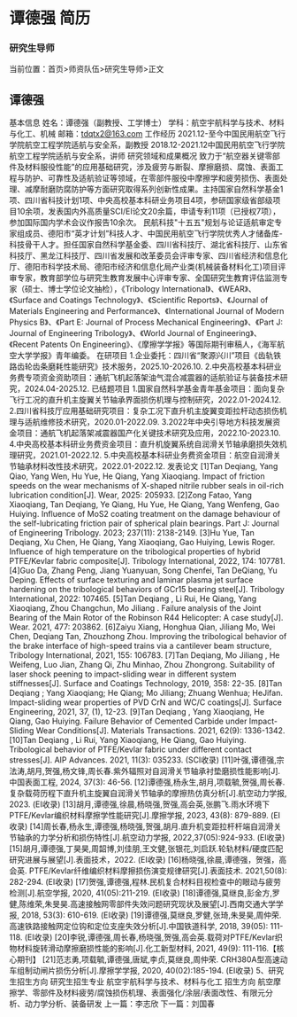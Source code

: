 # 谭德强 简历

### 研究生导师
当前位置：首页>师资队伍>研究生导师>正文

## 谭德强
基本信息
姓名：谭德强（副教授、工学博士）
学科：航空宇航科学与技术、材料与化工、机械
邮箱：tdqtx2@163.com
工作经历
2021.12-至今中国民用航空飞行学院航空工程学院适航与安全系，副教授
2018.12-2021.12中国民用航空飞行学院航空工程学院适航与安全系，讲师
研究领域和成果概况
致力于“航空器关键零部件及材料服役性能”的应用基础研究，涉及疲劳与断裂、摩擦磨损、腐蚀、表面工程与防护、可靠性及适航验证等领域，在零部件服役中摩擦学和疲劳损伤、表面处理、减摩耐磨防腐防护等方面研究取得系列创新性成果。主持国家自然科学基金1项、四川省科技计划1项、中央高校基本科研业务项目4项，参研国家级省部级项目10余项，发表国内外高质量SCI/EI论文20余篇，申请专利11项（已授权7项），参加国际国内学术会议作报告10余次。
民航科技"十五五"规划与论证适航审定专家组成员、德阳市“英才计划”科技人才、中国民用航空飞行学院优秀人才储备库-科技骨干人才。担任国家自然科学基金委、四川省科技厅、湖北省科技厅、山东省科技厅、黑龙江科技厅、四川省发展和改革委员会评审专家、四川省经济和信息化厅、德阳市科学技术局、德阳市经济和信息化局产业类(机械装备材料化工)项目评审专家，教育部学位与研究生教育发展中心评审专家、全国研究生教育评估监测专家（硕士、博士学位论文抽检），《Tribology International》、《WEAR》、《Surface and Coatings Technology》、《Scientific Reports》、《Journal of Materials Engineering and Performance》、《International Journal of Modern Physics B》、《Part E: Journal of Process Mechanical Engineering》、《Part J: Journal of Engineering Tribology》、《World Journal of Engineering》、《Recent Patents On Engineering》、《摩擦学学报》等国际期刊审稿人，《海军航空大学学报》青年编委。
在研项目
1.企业委托：四川省“聚源兴川”项目《齿轨铁路齿轮齿条磨耗性能研究》技术服务，2025.10-2026.10.
2.中央高校基本科研业务费专项资金资助项目：通航飞机起落架油气混合减震器的适航验证与装备技术研究，2024.04-2025.12.
已结题项目
1.国家自然科学基金青年基金项目：面向复杂飞行工况的直升机主旋翼关节轴承界面损伤机理与控制研究，2022.01-2024.12.
2.四川省科技厅应用基础研究项目：复杂工况下直升机主旋翼变距拉杆动态损伤机理与适航维修技术研究，2020.01-2022.09.
3.2022年中央引导地方科技发展资金项目：通航飞机起落架减震器国产化关键技术研究及应用，2022.10-2023.10.
4.中央高校基本科研业务费资金项目：直升机旋翼系统自润滑关节轴承磨损失效机理研究，2021.01-2022.12.
5.中央高校基本科研业务费资金项目：航空自润滑关节轴承材料改性技术研究，2022.01-2022.12.
发表论文
[1]Tan Deqiang, Yang Qiao, Yang Wen, Hu Yue, He Qiang, Yang Xiaoqiang. Impact of friction speeds on the wear mechanisms of X-shaped nitrile rubber seals in oil-rich lubrication condition[J]. Wear, 2025: 205933.
[2]Zong Fatao, Yang Xiaoqiang, Tan Deqiang, Ye Qiang, Hu Yue, He Qiang, Yang Wenfeng, Gao Huiying. Influence of MoS2 coating treatment on the damage behaviour of the self-lubricating friction pair of spherical plain bearings. Part J: Journal of Engineering Tribology. 2023; 237(11): 2138-2149.
[3]Hu Yue, Tan Deqiang, Xu Chen, He Qiang, Yang Xiaoqiang, Gao Huiying, Lewis Roger. Influence of high temperature on the tribological properties of hybrid PTFE/Kevlar fabric composite[J]. Tribology International, 2022, 174: 107781.
[4]Guo Da, Zhang Peng, Jiang Yuanyuan, Song Chenfei, Tan DeQiang, Yu Deping. Effects of surface texturing and laminar plasma jet surface hardening on the tribological behaviors of GCr15 bearing steel[J]. Tribology International, 2022: 107465.
[5]Tan Deqiang , Li Rui, He Qiang, Yang Xiaoqiang, Zhou Changchun, Mo Jiliang . Failure analysis of the Joint Bearing of the Main Rotor of the Robinson R44 Helicopter: A case study[J]. Wear. 2021, 477: 203862.
[6]Zaiyu Xiang, Honghua Qian, Jiliang Mo, Wei Chen, Deqiang Tan, Zhouzhong Zhou. Improving the tribological behavior of the brake interface of high-speed trains via a cantilever beam structure, Tribology International, 2021, 155: 106783.
[7]Tan Deqiang, Mo Jiliang , He Weifeng, Luo Jian, Zhang Qi, Zhu Minhao, Zhou Zhongrong. Suitability of laser shock peening to impact-sliding wear in different system stiffnesses[J]. Surface and Coatings Technology, 2019, 358: 22-35.
[8]Tan Deqiang ; Yang Xiaoqiang; He Qiang; Mo Jiliang; Zhuang Wenhua; HeJifan. Impact-sliding wear properties of PVD CrN and WC/C coatings[J]. Surface Engineering, 2021, 37, (1), 12-23.
[9]Tan Deqiang , Yang Xiaoqiang, He Qiang, Gao Huiying. Failure Behavior of Cemented Carbide under Impact-Sliding Wear Conditions[J]. Materials Transactions. 2021, 62(9): 1336-1342.
[10]Tan Deqiang , Li Rui, Yang Xiaoqiang, He Qiang, Gao Huiying. Tribological behavior of PTFE/Kevlar fabric under different contact stresses[J]. AIP Advances. 2021, 11(3): 035233. (SCI收录)
[11]叶强,谭德强,宗法涛,胡月,贺强,杨文锋,周长春.紫外辐照对自润滑关节轴承衬垫磨损性能影响[J].中国表面工程, 2024, 37(3): 46-56.
[12]谭德强,杨永生,胡月,项载毓,贺强,周长春.复杂载荷历程下直升机主旋翼自润滑关节轴承的摩擦热仿真分析[J].航空动力学报, 2023. (EI收录)
[13]胡月,谭德强,徐晨,杨晓强,贺强,高会英,张鹏飞.雨水环境下PTFE/Kevlar编织材料摩擦学性能研究[J].摩擦学报, 2023, 43(8): 879-889. (EI收录)
[14]周长春,杨永生,谭德强,杨晓强,贺强,胡月.直升机变距拉杆杆端自润滑关节轴承的力学分析和损伤特性[J].航空动力学报, 2022,37(05):924-933. (EI收录)
[15]胡月,谭德强,丁昊昊,周韶博,刘佳朋,王文健,张银花,刘启跃.轮轨材料/硬度匹配研究进展与展望[J].表面技术，2022. (EI收录)
[16]杨晓强,徐晨,谭德强，贺强，高会英. PTFE/Kevlar纤维编织材料摩擦损伤演变规律研究[J].表面技术. 2021,50(8): 282-294. (EI收录)
[17]贺强,谭德强,程林.民机复合材料目视检查中的眼动与疲劳检测[J].航空学报, 2020, 41(05):211-219. (EI收录)
[18]谭德强,莫继良,彭金方,罗健,陈维荣,朱旻昊.高速接触网零部件失效问题研究现状及展望[J].西南交通大学学报, 2018, 53(3): 610-619. (EI收录)
[19]谭德强,莫继良,罗健,张琦,朱旻昊,周仲荣.高速铁路接触网定位钩和定位支座失效分析[J].中国铁道科学, 2018, 39(05): 111-118. (EI收录)
[20]李锐,谭德强,周长春,杨晓强,贺强,高会英.载荷对PTFE/Kevlar织物材料旋转滑动摩擦磨损性能的影响[J].化工新型材料, 2021, 49(9): 111-116.【核心期刊】
[21]范志勇,项载毓,谭德强,唐斌,李贞,莫继良,周仲荣. CRH380A型高速动车组制动闸片损伤分析[J].摩擦学学报, 2020, 40(02):185-194. (EI收录)
5、研究生招生方向
研究生招生专业
航空宇航科学与技术、材料与化工
招生方向
航空摩擦学、零部件及材料疲劳/腐蚀损伤机理、表面强化/涂层/表面改性、有限元分析、动力学分析、装备研发
上一篇：李志欣
下一篇：刘国春
